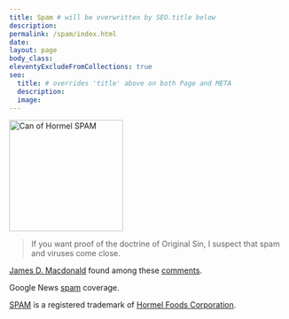 ```yaml
---
title: Spam # will be overwritten by SEO.title below
description: 
permalink: /spam/index.html
date: 
layout: page
body_class:
eleventyExcludeFromCollections: true
seo:
  title: # overrides 'title' above on both Page and META
  description:
  image:
---
```


<img alt="Can of Hormel SPAM" src="/images/canofspam.png" width="205" height="201" />

> If you want proof of the doctrine of Original Sin, I suspect that spam and viruses come close.

[James D. Macdonald](http://www.sff.net/people/doylemacdonald/) found among these [comments](http://nielsenhayden.com/makinglight/archives/003783.html).

Google News [spam](http://news.google.com/news?hl=en&amp;edition=us&amp;q=spam) coverage.

[SPAM](http://www.spam.com/) is a registered trademark of [Hormel Foods Corporation](http://www.hormel.com/).
